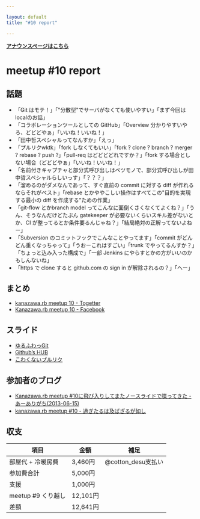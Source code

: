 ```yaml
---

layout: default
title: "#10 report"

---
```


<p> <a href="./"><strong>アナウンスページはこちら</strong></a></p>

meetup #10 report
==================

話題
----

-   「Git はモテ！」「"分散型"でサーバがなくても使いやすい」「まず今回はlocalのお話」
-   「コラボレーションツールとしての GitHub」「Overview 分かりやすいやろ、どどどやぁ」「いいね！いいね！」
-   「田中哲スペシャルってなんすか」「えっ」
-   「プルリクwktk」「fork しなくてもいい」「fork ? clone ? branch ? merger ? rebase ? push ?」「pull-req はどどどどれですか？」「fork する場合としない場合（どどどやぁ」「いいね！いいね！」
-   「名前付きキャプチャと部分式呼び出しはベツモノで、部分式呼び出しが田中哲スペシャルらしいっす」「？？？」
-   「溜めるのがダメなんであって、すぐ直前の commit に対する diff が作れるならそれがベスト」「rebase とかややこしい操作はすべてこの"目的を実現する最小の diff を作成する"ための作業」
-   「git-flow とかbranch model ってこんなに面倒くさくなくてよくね？」「うん、そうなんだけどたぶん gatekeeper が必要ないくらいスキル差がないとか、CI が整ってるとか条件要るんじゃね？」「結局絶対の正解ってないよねー」
-   「Subversion のコミットフックでこんなことやってます」「commit がどんどん重くなっちゃって」「うおーこれはすごい」「trunk でやってるんすか？」「ちょっと込み入った構成で」「一部 Jenkins にやらすとかの方がいいのかもしんないね」
-   「https で clone すると github.com の sign in が解除されるの？」「へー」

まとめ
------

-   [kanazawa.rb meetup 10 - Togetter](http://togetter.com/li/519372)
-   [Kanazawa.rb meetup 10 - Facebook](https://www.facebook.com/media/set/?set=a.546734868702287.1073741828.462234290485679)

スライド
--------

-   [ゆるふわっGit](http://www.slideshare.net/cottondesu/git-23054387)
-   [Github’s HUB](http://www.slideshare.net/tomokazu/githubs-hub)
-   [こわくないプルリク](http://www.slideshare.net/tomokazu/kanazawa-rb-102)

参加者のブログ
--------------

-   [Kanazawa.rb meetup #10に飛び入りしてまたノースライドで喋ってきた - あーありがち(2013-06-15)](http://aligach.net/diary/20130615.html#p01)
-   [kanazawa.rb meetup #10 - 過ぎたるは及ばざるが如し](http://cotton-desu.hatenablog.com/entry/2013/06/17/220237)

収支
----

 | 項目                  | 金額       | 補足                  |
 | --------------------- | ---------- | --------------------- |
 | 部屋代 + 冷暖房費     | 3,460円    | @cotton\_desu支払い   |
 | 参加費合計            | 5,000円    |                       |
 | 支援                  | 1,000円    |                       |
 | meetup #9 くり越し    | 12,101円   |                       |
 | 差額                  | 12,641円   |                       |



